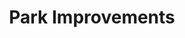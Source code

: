 ---
pid: LS188
title: Park Improvements
location_transcription: All
zipcode: '19124'
outside_phl: 
neighborhood: Juniata,Frankford,Feltonville
age: '40'
age_range: 40-49
instagram: 
image_file_name: LS_188.jpg
proposal_transcription: |-
  *water fountins not just a box desing water fountin
  *locked bathrooms not just box desing building
  *lighting
  *senting
  *shades
  *all in one seating/sade/ligthig
  *water for pets
  *free public parking for Sunday 24 hr limit then tickets
  *911 box/ emerg. box
topic: Philadelphia,Sanitation
topic_summary: 0, 0
type: Fountain,Infrastructure,Space
keywords_other: Park Improvements
credit: 'Theresa #ThereaSummer'
image_labels: 
twitter: 
facebook: 
permalink: "/monuments/ls188/"
layout: item-page
---